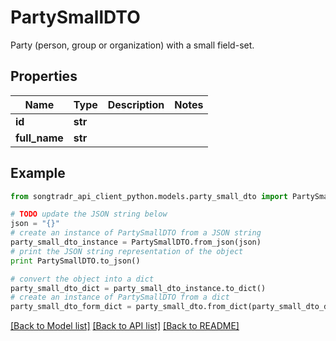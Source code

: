 # PartySmallDTO

Party (person, group or organization) with a small field-set.

## Properties
Name | Type | Description | Notes
------------ | ------------- | ------------- | -------------
**id** | **str** |  | 
**full_name** | **str** |  | 

## Example

```python
from songtradr_api_client_python.models.party_small_dto import PartySmallDTO

# TODO update the JSON string below
json = "{}"
# create an instance of PartySmallDTO from a JSON string
party_small_dto_instance = PartySmallDTO.from_json(json)
# print the JSON string representation of the object
print PartySmallDTO.to_json()

# convert the object into a dict
party_small_dto_dict = party_small_dto_instance.to_dict()
# create an instance of PartySmallDTO from a dict
party_small_dto_form_dict = party_small_dto.from_dict(party_small_dto_dict)
```
[[Back to Model list]](../README.md#documentation-for-models) [[Back to API list]](../README.md#documentation-for-api-endpoints) [[Back to README]](../README.md)


